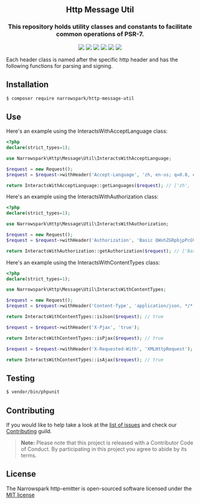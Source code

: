 <h2 align="center">Http Message Util</h2>
<h3 align="center">This repository holds utility classes and constants to facilitate common operations of PSR-7.</h3>
<p align="center">
    <a href="https://github.com/narrowspark/http-message-util/releases"><img src="https://img.shields.io/packagist/v/narrowspark/http-message-util.svg?style=flat-square"></a>
    <a href="https://php.net/"><img src="https://img.shields.io/badge/php-%5E7.1.0-8892BF.svg?style=flat-square"></a>
    <a href="https://travis-ci.org/narrowspark/http-message-util"><img src="https://img.shields.io/travis/narrowspark/http-message-util/master.svg?style=flat-square"></a>
    <a href="https://codecov.io/gh/narrowspark/http-message-util"><img src="https://img.shields.io/codecov/c/github/narrowspark/http-message-util/master.svg?style=flat-square"></a>
    <a href="https://packagist.org/packages/narrowspark/http-message-util"><img src="https://img.shields.io/packagist/dt/narrowspark/http-message-util.svg?style=flat-square"></a>
    <a href="http://opensource.org/licenses/MIT"><img src="https://img.shields.io/badge/license-MIT-brightgreen.svg?style=flat-square"></a>
</p>

Each header class is named after the specific http header and has the following functions for parsing and signing.

Installation
------------

```bash
$ composer require narrowspark/http-message-util
```

Use
------------

Here's an example using the InteractsWithAcceptLanguage class:
``` php
<?php
declare(strict_types=1);

use Narrowspark\Http\Message\Util\InteractsWithAcceptLanguage;

$request = new Request();
$request = $request->withHeader('Accept-Language', 'zh, en-us; q=0.8, en; q=0.6');

return InteractsWithAcceptLanguage::getLanguages($request); // ['zh', 'en', 'en_US']

```

Here's an example using the InteractsWithAuthorization class:

``` php
<?php
declare(strict_types=1);

use Narrowspark\Http\Message\Util\InteractsWithAuthorization;

$request = new Request();
$request = $request->withHeader('Authorization', 'Basic QWxhZGRpbjpPcGVuU2VzYW1l');

return InteractsWithAuthorization::getAuthorization($request); // ['Basic', 'QWxhZGRpbjpPcGVuU2VzYW1l']

```

Here's an example using the InteractsWithContentTypes class:

``` php
<?php
declare(strict_types=1);

use Narrowspark\Http\Message\Util\InteractsWithContentTypes;

$request = new Request();
$request = $request->withHeader('Content-Type', 'application/json, */*');

return InteractsWithContentTypes::isJson($request); // true

$request = $request->withHeader('X-Pjax', 'true');

return InteractsWithContentTypes::isPjax($request); // true

$request = $request->withHeader('X-Requested-With', 'XMLHttpRequest');

return InteractsWithContentTypes::isAjax($request); // true

```

Testing
------------

``` bash
$ vendor/bin/phpunit
```

Contributing
------------

If you would like to help take a look at the [list of issues](http://github.com/narrowspark/http-emitter/issues) and check our [Contributing](CONTRIBUTING.md) guild.

> **Note:** Please note that this project is released with a Contributor Code of Conduct. By participating in this project you agree to abide by its terms.


License
---------------

The Narrowspark http-emitter is open-sourced software licensed under the [MIT license](http://opensource.org/licenses/MIT)
